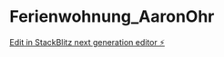 # Ferienwohnung_AaronOhr

[Edit in StackBlitz next generation editor ⚡️](https://stackblitz.com/~/github.com/Aaron7Ohr/Ferienwohnung_AaronOhr)